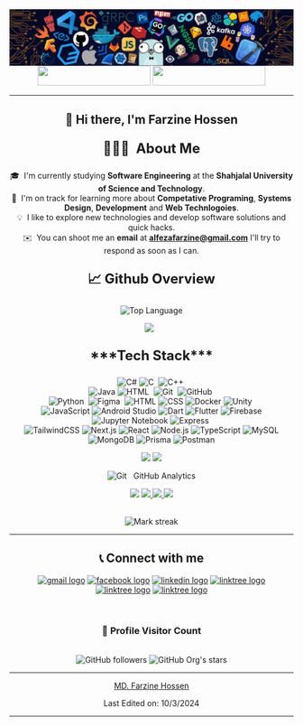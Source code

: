 <img src="assets/header.png" align='center'>
<div align="center">
<div align="center">
<a href = "https://drive.google.com/file/d/1cfR3IW4ZLG76T8cKuasvsd-iJIOD0yoI/view?usp=sharing" ><img src="https://img.shields.io/badge/My%20CV-%40Farzine-blue" width="200" height="35"></a>
<a href = "https://farzine.github.io/farzinehossen/" ><img src="https://img.shields.io/badge/Website-My%20Portfolio-red" width="200" height="35"></a>
<hr />
</div>

## 👋 Hi there, I'm Farzine Hossen

 <p align="center" width="150px"> 
 <p style="font-size: 24px; font-weight: bold;">
  👨🏻‍💻 &nbsp;<b>About Me</b>
</p>

🎓 &nbsp;I'm currently studying <b>Software Engineering</b> at the <b>Shahjalal University of Science and Technology</b>.<br>
🌱 &nbsp;I'm on track for learning more about <b>Competative Programing</b>, <b>Systems Design</b>, <b>Development</b> and <b>Web Technlogoies</b>.
</br>
💡 &nbsp;I like to explore new technologies and develop software solutions and quick hacks.<br>
✉️ &nbsp;You can shoot me an <b>email</b> at <b>alfezafarzine@gmail.com</b> I'll try to respond as soon as I can.</br>
</p>

<p style="font-size: 24px; font-weight: bold;" align="center">📈 Github Overview</p>
<!-- 
![Github Stats](https://github-readme-stats.vercel.app/api?username=Farzine&count_private=true&show_icons=true&&theme=midnight-purple&include_all_commits=true%22%20&hide_border=true) -->

![Top Language](https://github-readme-stats-eight-theta.vercel.app/api/top-langs/?username=Farzine&layout=compact&langs_count=8&theme=chartreuse-dark&hide_border=true&count_private=true)
<br/>

<p align='center'>
<img src="https://media.giphy.com/media/iY8CRBdQXODJSCERIr/giphy.gif" width="30px"> &nbsp; <p style="font-size: 24px; font-weight: bold;" align="center">***Tech Stack***</p>

![C#](https://img.shields.io/badge/-C%23-239120?style=flat&logo=c-sharp)
![C](https://img.shields.io/badge/-C-05122A?style=flat&logo=C&logoColor=A8B9CC)&nbsp;
![C++](https://img.shields.io/badge/-C++-05122A?style=flat&logo=C%2B%2B&logoColor=00599C)&nbsp;\
![Java](https://img.shields.io/badge/-Java-05122A?style=flat&logo=java)
![HTML](https://img.shields.io/badge/-HTML-05122A?style=flat&logo=HTML5)&nbsp;
![Git](https://img.shields.io/badge/-Git-05122A?style=flat&logo=git)&nbsp;
![GitHub](https://img.shields.io/badge/-GitHub-05122A?style=flat&logo=github)&nbsp;\
![Python](https://img.shields.io/badge/-Python-05122A?style=flat&logo=python)&nbsp;
![Figma](https://img.shields.io/badge/-Figma-05122A?style=flat&logo=figma)&nbsp;
![HTML](https://img.shields.io/badge/-HTML-239120?style=flat&logo=html5)
![CSS](https://img.shields.io/badge/-CSS-239120?style=flat&logo=css3)
![Docker](https://img.shields.io/badge/-Docker-2496ED?style=flat&logo=docker&logoColor=white)
![Unity](https://img.shields.io/badge/-Unity-000000?style=flat&logo=unity)&nbsp;\
![JavaScript](https://img.shields.io/badge/-JavaScript-05122A?style=flat&logo=javascript)
![Android Studio](https://img.shields.io/badge/-Android_Studio-3DDC84?style=flat&logo=android-studio)
![Dart](https://img.shields.io/badge/-Dart-0175C2?style=flat&logo=dart)
![Flutter](https://img.shields.io/badge/-Flutter-02569B?style=flat&logo=flutter)
![Firebase](https://img.shields.io/badge/-Firebase-FFCA28?style=flat&logo=firebase)
![Jupyter Notebook](https://img.shields.io/badge/-Jupyter%20Notebook-F37626?style=flat&logo=jupyter&logoColor=white)
![Express](https://img.shields.io/badge/-Express-000000?style=flat&logo=express&logoColor=white)&nbsp;\
![TailwindCSS](https://img.shields.io/badge/-TailwindCSS-06B6D4?style=flat&logo=tailwindcss&logoColor=white)
![Next.js](https://img.shields.io/badge/-Next.js-000000?style=flat&logo=next.js&logoColor=white)
![React](https://img.shields.io/badge/-React-61DAFB?style=flat&logo=react&logoColor=white)
![Node.js](https://img.shields.io/badge/-Node.js-339933?style=flat&logo=node.js&logoColor=white)
![TypeScript](https://img.shields.io/badge/-TypeScript-3178C6?style=flat&logo=typescript&logoColor=white)
![MySQL](https://img.shields.io/badge/-MySQL-4479A1?style=flat&logo=mysql&logoColor=white)
![MongoDB](https://img.shields.io/badge/-MongoDB-47A248?style=flat&logo=mongodb&logoColor=white)
![Prisma](https://img.shields.io/badge/-Prisma-2D3748?style=flat&logo=prisma&logoColor=white)
![Postman](https://img.shields.io/badge/-Postman-FF6C37?style=flat&logo=postman&logoColor=white)



</p>



<p align="center">
<img width="40%" src="http://github-profile-summary-cards.vercel.app/api/cards/repos-per-language?username=Farzine&theme=moltack"  />
    
 <img width="40%" src="http://github-profile-summary-cards.vercel.app/api/cards/most-commit-language?username=Farzine&theme=moltack"  />
</p>

<img src="https://media.giphy.com/media/W5eoZHPpUx9sapR0eu/giphy.gif" width="30px" alt="Git"/> &nbsp; GitHub Analytics
<p align="center">
<img src="https://user-images.githubusercontent.com/73097560/115834477-dbab4500-a447-11eb-908a-139a6edaec5c.gif">     
<a href="https://github.com/Farzine">
  <img height="180em" src="https://github-readme-stats-eight-theta.vercel.app/api?username=Farzine&show_icons=true&theme=algolia&include_all_commits=true&count_private=true"/>
  <img height="180em" src="https://github-readme-stats-eight-theta.vercel.app/api/top-langs/?username=Farzine&layout=compact&langs_count=8&theme=algolia"/>
 <img src="https://user-images.githubusercontent.com/73097560/115834477-dbab4500-a447-11eb-908a-139a6edaec5c.gif"> 
   
</a>
</p>
<br>
 <img alt="Mark streak" height="180em" src="https://github-readme-streak-stats.herokuapp.com/?user=Farzine&layout=compact&langs_count=8&theme=algolia" /> 
 <br> 
 
 <hr>
  <div align="center">

## 📞 Connect with me

<p align="center">
<a href="mailto:alfezafarzine@gmail.com?subject=Want%20to%20contact%20you%20from%20github"><img src="https://raw.githubusercontent.com/maurodesouza/profile-readme-generator/master/src/assets/icons/social/gmail/default.svg" width="42" height="30" alt="gmail logo"/></a>
<a href="https://www.facebook.com/alfeza.farzine.9"><img src="https://raw.githubusercontent.com/rahuldkjain/github-profile-readme-generator/master/src/images/icons/Social/facebook.svg" width="42" height="30" alt="facebook logo"  /></a>
<a href="https://www.linkedin.com/in/farzine-hossen/"><img src="https://raw.githubusercontent.com/maurodesouza/profile-readme-generator/master/src/assets/icons/social/linkedin/default.svg" width="42" height="30" alt="linkedin logo"  /></a>
<a href="https://stackoverflow.com/users/13511410/sumonta-saha-mridul" ><img src="https://raw.githubusercontent.com/rahuldkjain/github-profile-readme-generator/master/src/images/icons/Social/stack-overflow.svg" width="42" height="30" alt="linktree logo"  /></a>
<a href="https://codeforces.com/profile/alfezafarzine" ><img src="https://raw.githubusercontent.com/rahuldkjain/github-profile-readme-generator/master/src/images/icons/Social/codeforces.svg" width="42" height="30" alt="linktree logo"  /></a>
<a href="https://leetcode.com/u/farzine/" ><img src="https://raw.githubusercontent.com/rahuldkjain/github-profile-readme-generator/master/src/images/icons/Social/leet-code.svg" width="42" height="30" alt="linktree logo"  /></a>
</p>

</div>
  
  <br>
  
<div align=center>
  <h3><b>📍 Profile Visitor Count</b></h3>
 <!-- retro visitor counter -->  
<p align="center" >   
   
</p>
</div>
    
<br>
<img alt="GitHub followers" src="https://img.shields.io/github/followers/Farzine"> <img alt="GitHub Org's stars" src="https://img.shields.io/github/stars/Farzine">
</p>
</p>

------

[MD. Farzine Hossen](https://github.com/Farzine)

Last Edited on: 10/3/2024


------
</div>
  
